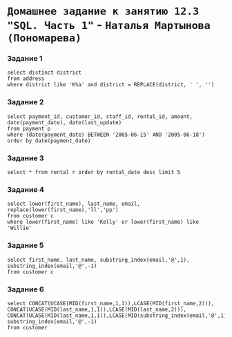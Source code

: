 # `Домашнее задание к занятию 12.3 "SQL. Часть 1"` - `Наталья Мартынова (Пономарева)`

### Задание 1

```
select distinct district
from address 
where district like 'K%a' and district = REPLACE(district, ' ', '')
```
### Задание 2

```
select payment_id, customer_id, staff_id, rental_id, amount, date(payment_date), date(last_update) 
from payment p 
where (date(payment_date) BETWEEN '2005-06-15' AND '2005-06-18')
order by date(payment_date)
```
### Задание 3

```
select * from rental r order by rental_date desc limit 5
```
### Задание 4

```
select lower(first_name), last_name, email, replace(lower(first_name),'ll','pp')
from customer c 
where lower(first_name) like 'Kelly' or lower(first_name) like 'Willie'
```
### Задание 5

```
select first_name, last_name, substring_index(email,'@',1), substring_index(email,'@',-1) 
from customer c 
```
### Задание 6

```
select CONCAT(UCASE(MID(first_name,1,1)),LCASE(MID(first_name,2))), 
CONCAT(UCASE(MID(last_name,1,1)),LCASE(MID(last_name,2))), 
CONCAT(UCASE(MID(last_name,1,1)),LCASE(MID(substring_index(email,'@',1),2))), 
substring_index(email,'@',-1)  
from customer
```
